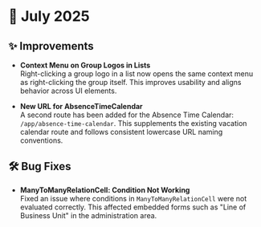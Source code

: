 # 📅 July 2025

## ✨ Improvements

- **Context Menu on Group Logos in Lists**  
  Right-clicking a group logo in a list now opens the same context menu as right-clicking the group itself. This improves usability and aligns behavior across UI elements.

- **New URL for AbsenceTimeCalendar**  
  A second route has been added for the Absence Time Calendar: `/app/absence-time-calendar`. This supplements the existing vacation calendar route and follows consistent lowercase URL naming conventions.

## 🛠 Bug Fixes

- **ManyToManyRelationCell: Condition Not Working**  
  Fixed an issue where conditions in `ManyToManyRelationCell` were not evaluated correctly. This affected embedded forms such as "Line of Business Unit" in the administration area.